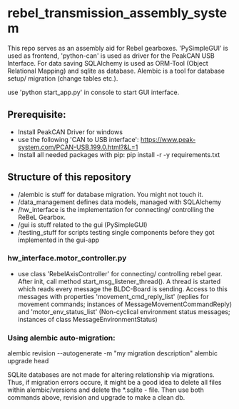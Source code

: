 # rebel_transmission_assembly_system

This repo serves as an assembly aid for Rebel gearboxes. 'PySimpleGUI' is used as frontend, 'python-can' is used as driver for the PeakCAN USB Interface.
For data saving SQLAlchemy is used as ORM-Tool (Object Relational Mapping) and sqlite as database.
Alembic is a tool for database setup/ migration (change tables etc.).

use 'python start_app.py' in console to start GUI interface.

## Prerequisite:
- Install PeakCAN Driver for windows
- use the following 'CAN to USB interface': https://www.peak-system.com/PCAN-USB.199.0.html?&L=1
- Install all needed packages with pip: pip install -r -y requirements.txt

## Structure of this repository
- /alembic is stuff for database migration. You might not touch it.
- /data_management defines data models, managed with SQLAlchemy
- /hw_interface is the implementation for connecting/ controlling the ReBeL Gearbox. 
- /gui is stuff related to the gui (PySimpleGUI)
- /testing_stuff for scripts testing single components before they got implemented in the gui-app

### hw_interface.motor_controller.py
- use class 'RebelAxisController' for connecting/ controlling rebel gear. After init, call method start_msg_listener_thread(). A thread is started which reads every message the BLDC-Board is sending. Access to this messages with properties 'movement_cmd_reply_list' (replies for movement commands; instances of MessageMovementCommandReply) and 'motor_env_status_list' (Non-cyclical environment status messages; instances of class MessageEnvironmentStatus)


### Using alembic auto-migration:
alembic revision --autogenerate -m "my migration description" 
alembic upgrade head

SQLite databases are not made for altering relationship via migrations. Thus, if migration errors occure, it might be a good idea to delete all files within alembic/versions and delete the *.sqlite - file. Then use both commands above, revision and upgrade to make a clean db.